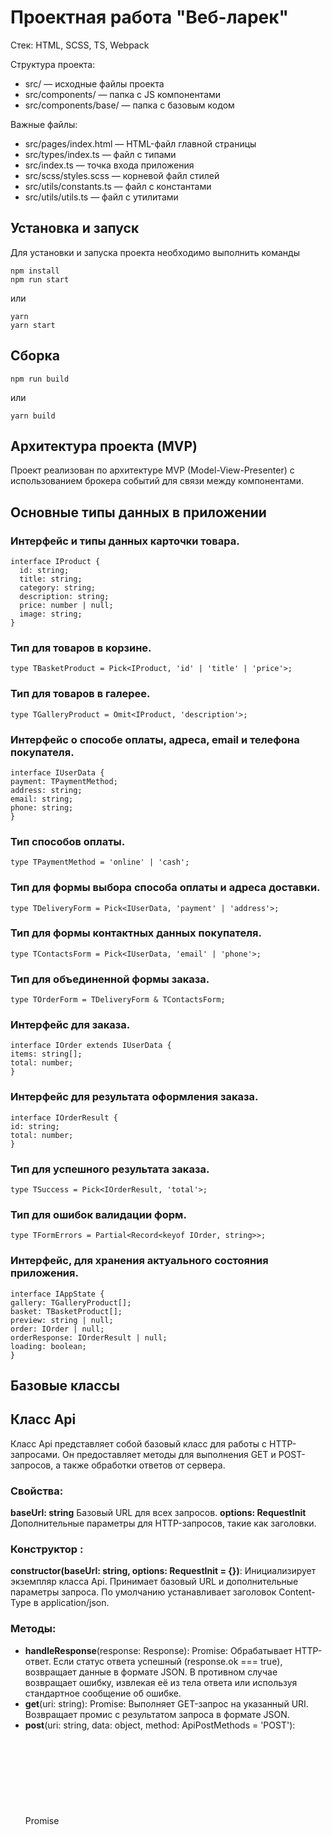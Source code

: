 # Проектная работа "Веб-ларек"

Стек: HTML, SCSS, TS, Webpack

Структура проекта:

- src/ — исходные файлы проекта
- src/components/ — папка с JS компонентами
- src/components/base/ — папка с базовым кодом

Важные файлы:

- src/pages/index.html — HTML-файл главной страницы
- src/types/index.ts — файл с типами
- src/index.ts — точка входа приложения
- src/scss/styles.scss — корневой файл стилей
- src/utils/constants.ts — файл с константами
- src/utils/utils.ts — файл с утилитами

## Установка и запуск

Для установки и запуска проекта необходимо выполнить команды

```
npm install
npm run start
```

или

```
yarn
yarn start
```

## Сборка

```
npm run build
```

или

```
yarn build
```

## Архитектура проекта (MVP)

Проект реализован по архитектуре MVP (Model-View-Presenter) с использованием брокера событий для связи между компонентами.

## Основные типы данных в приложении

### Интерфейс и типы данных карточки товара.

```
interface IProduct {
  id: string;
  title: string;
  category: string;
  description: string;
  price: number | null;
  image: string;
}
```

###  Тип для товаров в корзине.
```
type TBasketProduct = Pick<IProduct, 'id' | 'title' | 'price'>;
```

### Тип для товаров в галерее.
```
type TGalleryProduct = Omit<IProduct, 'description'>;
```

### Интерфейс о способе оплаты, адреса, email и телефона покупателя.
```
interface IUserData {
payment: TPaymentMethod;
address: string;
email: string;
phone: string;
}
```

###  Тип способов оплаты.
```
type TPaymentMethod = 'online' | 'cash';
```

###  Тип для формы выбора способа оплаты и адреса доставки.
```
type TDeliveryForm = Pick<IUserData, 'payment' | 'address'>;
```

### Тип для формы контактных данных покупателя.
```
type TContactsForm = Pick<IUserData, 'email' | 'phone'>;
```

###  Тип для объединенной формы заказа.
```
type TOrderForm = TDeliveryForm & TContactsForm;
```

###  Интерфейс для заказа.
```
interface IOrder extends IUserData {
items: string[];
total: number;
}
```

### Интерфейс для результата оформления заказа.
```
interface IOrderResult {
id: string;
total: number;
}
```

### Тип для успешного результата заказа.
```
type TSuccess = Pick<IOrderResult, 'total'>;
```

### Тип для ошибок валидации форм.
```
type TFormErrors = Partial<Record<keyof IOrder, string>>;
```

###  Интерфейс, для хранения актуального состояния приложения.
```
interface IAppState {
gallery: TGalleryProduct[];
basket: TBasketProduct[];
preview: string | null;
order: IOrder | null;
orderResponse: IOrderResult | null;
loading: boolean;
}
```


## Базовые классы


## Класс Api

Класс Api представляет собой базовый класс для работы с HTTP-запросами. Он предоставляет методы для выполнения GET и POST-запросов, а также обработки ответов от сервера.

### Свойства:

**baseUrl: string** Базовый URL для всех запросов.
**options: RequestInit** Дополнительные параметры для HTTP-запросов, такие как заголовки.

### Конструктор :

**constructor(baseUrl: string, options: RequestInit = {})**: Инициализирует экземпляр класса Api. Принимает базовый URL и дополнительные параметры запроса. По умолчанию устанавливает заголовок Content-Type в application/json.

### Методы:

- **handleResponse**(response: Response): Promise<object>: Обрабатывает HTTP-ответ. Если статус ответа успешный (response.ok === true), возвращает данные в формате JSON. В противном случае возвращает ошибку, извлекая её из тела ответа или используя стандартное сообщение об ошибке.
- **get**(uri: string): Promise<object>: Выполняет GET-запрос на указанный URI. Возвращает промис с результатом запроса в формате JSON.
- **post**(uri: string, data: object, method: ApiPostMethods = 'POST'): Promise<object>: Выполняет POST, PUT или DELETE-запрос на указанный URI. Принимает данные для отправки в теле запроса и метод запроса (по умолчанию POST). Возвращает промис с результатом запроса в формате JSON.

## Интерфейс IEvents
```
interface IEvents {
on<T extends object>(event: EventName, callback: (data: T) => void): void;
emit<T extends object>(event: string, data?: T): void;
trigger<T extends object>(event: string, context?: Partial<T>): (data: T) => void;
}
```

### Описание:
Интерфейс IEvents определяет методы для работы с событиями. Он используется для подписки на события, генерации событий и создания триггеров.

## Класс EventEmitter implements IEvents

Класс EventEmitter реализует интерфейс IEvents и предоставляет функциональность для работы с событиями.

### Свойства:
- **\_events: Map<EventName, Set<Subscriber>>**: Хранилище подписчиков на события. Ключ — название события, значение — множество подписчиков.

### Методы:
- **on<T extends object>(eventName: EventName, callback: (event: T) => void)**: Устанавливает обработчик на указанное событие.
- **off(eventName: EventName, callback: Subscriber)**: Удаляет обработчик с указанного события.
- **emit<T extends object>(eventName: string, data?: T)**: Генерирует событие с передачей данных всем подписчикам.
- **onAll(callback: (event: EmitterEvent) => void)**: Подписывается на все события.
- **offAll()**: Сбрасывает все обработчики событий.
- **trigger<T extends object>(eventName: string, context?: Partial<T>)**: Создаёт коллбек-триггер, который генерирует событие при вызове.

## Абстрактный класс Component<T>

Абстрактный класс Component<T> предоставляет базовую функциональность для работы с DOM-элементами.

### Свойства:

- **protected readonly container: HTMLElement**: Корневой DOM-элемент, связанный с компонентом.

### Конструктор:

- **protected constructor(protected readonly container: HTMLElement)**: Инициализирует экземпляр класса Component. Принимает корневой DOM-элемент.

### Методы:

- **toggleClass(element: HTMLElement, className: string, force?: boolean)**: Переключает CSS-класс у указанного элемента.
- **protected setText(element: HTMLElement, value: unknown)**: Устанавливает текстовое содержимое для указанного элемента.
- **setDisabled(element: HTMLElement, state: boolean)**: Блокирует или разблокирует указанный элемент.
- **protected setHidden(element: HTMLElement)**: Скрывает указанный элемент.
- **protected setVisible(element: HTMLElement)**: Делает указанный элемент видимым.
- **protected setImage(element: HTMLImageElement, src: string, alt?: string)**: Устанавливает изображение и альтернативный текст для указанного элемента.
- **render(data?: Partial<T>)**: HTMLElement: Рендерит компонент, обновляя его состояние данными data, и возвращает корневой DOM-элемент.

## Класс Model<T>

### Описание:
Абстрактный класс для моделей данных. Хранит состояние и оповещает подписчиков об изменениях.

### Свойства:
- **events: IEvents** — экземпляр брокера событий.

### Конструктор:
```
constructor(data: Partial<T>, events: IEvents)
```

Инициализирует экземпляр класса **Model**. Принимает начальные данные и экземпляр брокера событий.

### Методы:
- **emitChanges(event: string, payload?: object): void**:Генерация события изменения состояния. Оповещает подписчиков через events.emit.

# Модель данных приложения.

## Интерфейс IAppState

```

interface IAppState {
gallery: TGalleryProduct[];
basket: TBasketProduct[];
preview: string | null;
order: IOrder | null;
orderResponse: IOrderResult | null;
loading: boolean;
}

```

### Описание:

Определяет полную модель данных состояния приложения: каталог, корзину, выбранный товар, заказ, результат заказа и флаг загрузки.

## Класс AppState

### Реализует: Model<IAppState>

### Описание:

Реализует интерфейс состояния приложения и предоставляет методы для управления корзиной, каталогом товаров и данными заказа.

### Свойства:

- **basket : TBasketProduct[]**: Хранит список товаров, добавленных в корзину.
- **gallery : TGalleryProduct[]**: Хранит список товаров, доступных в каталоге.
- **loading : boolean**: Указывает, находится ли приложение в состоянии загрузки.
- **order : IOrder**: Хранит текущие детали заказа, включая способ оплаты, адрес, контактную информацию и общую сумму.
- **preview : string | null**: Хранит ID товара, который в данный момент просматривается.
- **formErrors : TFormErrors**: Хранит ошибки валидации формы заказа.

### Конструктор:

Инициализирует экземпляр `AppState` с значениями по умолчанию для всех свойств.

### Методы :

- **addToBasket(item: TBasketProduct): void**: Добавляет товар в корзину, если он еще не добавлен.
- **removeFromBasket(item: TBasketProduct): void**: Удаляет товар из корзины.
- **clearBasket(): void**: Очищает все товары из корзины.
- **getTotal(): number**: Вычисляет и возвращает общую стоимость всех товаров в корзине.
- **setGallery(items: ICard[]): void**: Устанавливает данные каталога.
- **setPreview(item: ICard): void**: Устанавливает ID товара для предпросмотра.
- **validateOrderForm(): boolean**: Проверяет поля формы заказа (способ оплаты, адрес, email, телефон) и обновляет свойство `formErrors`.
- **setOrderField(field: keyof IOrder, value: string | number): void**: Обновляет конкретное поле в объекте `order`. Если форма проходит валидацию после обновления.
- **contactsReset(): void**: Сбрасывает поля `email` и `phone` в объекте `order`.

# Классы представления

### Интерфейс IPage

```

interface IPage {
gallery: HTMLElement[];
counter: number;
locked: boolean;
}

```

### Описание:

Интерфейс IPage определяет структуру данных страницы приложения, включая элементы галереи товаров, счетчик товаров в корзине и состояние блокировки интерфейса.

## Класс Page

### Реализует: Component<IPage>

### Описание:

Реализует интерфейс главной страницы и предоставляет методы для управления отображением каталога, счетчика корзины и блокировки интерфейса.

### Свойства:

- **\_counter: HTMLElement** - счетчик товаров в корзине
- **\_gallery: HTMLElement** - контейнер каталога товаров
- **\_wrapper: HTMLElement** - обертка страницы
- **\_basket: HTMLElement** - кнопка корзины

### Конструктор:

```

constructor(container: HTMLElement, protected events: IEvents)

```

Инициализирует основные элементы страницы и обработчик клика по корзине.

### Методы:

- **set counter(value: number)** - устанавливает значение счетчика
- **set gallery(items: HTMLElement[])** - обновляет каталог товаров
- **set locked(value: boolean)** - блокирует/разблокирует страницу

### Интерфейс IModalData

```

interface IModalData {
content: HTMLElement;
}

```

### Описание:

Интерфейс IModalData определяет структуру данных модального окна, содержащую только HTMLElement для отображения контента.

## Класс Modal

### Реализует: Component<IModalData>

### Описание:

Реализует интерфейс модального окна и предоставляет методы для открытия/закрытия и управления содержимым модального окна.

### Свойства:

- **\_closeButton: HTMLButtonElement** - кнопка закрытия модального окна.
- **\_content: HTMLElement** - контейнер содержимого модального окна.

### Конструктор:

```

constructor(container: HTMLElement, events: IEvents)

```

Настраивает модальное окно с обработчиками закрытия и предотвращением всплытия событий.

### Методы:

- **set content(value: HTMLElement)** - устанавливает содержимое модального окна.
- **open()** - открывает модальное окно.
- **close()** - закрывает модальное окно.
- **render(data: IModalData)** - рендерит модальное окно с переданными данными.

### Интерфейс ICard

```

interface ICard extends IProduct {
basketProductCardIndex?: string;
buttonTitle?: string;
}

```

### Описание:

Интерфейс ICard расширяет базовый интерфейс товара (IProduct), добавляя опциональные поля для индекса товара в корзине и кастомного текста кнопки.

## Класс Card

### Реализует: Component<ICard>

### Описание:

Реализует интерфейс карточки товара и предоставляет методы для отображения и взаимодействия с товаром в различных контекстах (каталог, корзина, превью).

### Свойства:

- **\_itemId: string** - уникальный идентификатор товара
- **\_title: HTMLElement** - DOM-элемент для отображения названия товара
- **\_image?: HTMLImageElement** - изображение товара
- **\_category?: HTMLElement** - категория товара
- **\_description?: HTMLElement**- описание товара
- **\_price: HTMLElement** - цена товара
- **\_button?: HTMLButtonElement** - кнопка действия
- **\_basketProductCardIndex?: HTMLElement** - индекс товара в корзине
- **protected events: EventEmitter** - экземпляр EventEmitter для обработки событий

### Конструктор:

```

constructor(container: HTMLElement, events: EventEmitter)

```

Создает карточку товара, находит все необходимые DOM-элементы и настраивает обработчик клика.

### Методы:

- **disableButton(value: number | null)** - отключает кнопку, если цена товара равна null.
- Геттеры/сеттеры для всех свойств карточки.

### Интерфейс IBasketView

```

interface IBasketView {
items: HTMLElement[];
total: number;
selected: string[];
}

```

### Описание:

Интерфейс IBasketView определяет структуру данных для отображения корзины, включая список товаров (как DOM-элементы), общую сумму и массив выбранных ID товаров.

## Класс Basket

### Реализует: Component<IBasketView>

### Описание:

Реализует интерфейс компонента корзины и предоставляет методы для управления списком товаров, общей суммой и состоянием кнопки оформления заказа.

### Свойства:

- **\_list: HTMLElement** - контейнер для списка товаров в корзине.
- **\_total: HTMLElement** - элемент для отображения общей суммы.
- **\_button: HTMLElement** - кнопка оформления заказа.

### Конструктор:

```

constructor(container: HTMLElement, events: EventEmitter)

```

Инициализирует корзину, принимая контейнер и EventEmitter для обработки событий.

### Методы:

- **set items(items: HTMLElement[])** - обновляет список товаров в корзине.
- **set selected(items: TBasketProduct[])** - управляет состоянием кнопки оформления заказа.
- **set total(total: number)** - устанавливает общую сумму заказа.

### Интерфейс IFormState

```

interface IFormState {
valid: boolean;
errors: string[];
}

```

### Описание:

Интерфейс IFormState определяет состояние формы с двумя ключевыми полями: флаг валидности и список ошибок валидации.

## Класс Form

### Реализует: Component<IFormState>

### Описание:

Реализует интерфейс базовой формы и предоставляет функционал для валидации, отображения ошибок и обработки submit-событий.

### Свойства:

- **\_submit: HTMLButtonElement** - кнопка отправки формы.
- **\_errors: HTMLElement** - контейнер для отображения ошибок.

### Конструктор:

```

constructor(container: HTMLFormElement, events: IEvents)

```

Создает форму с указанным контейнером и подключает обработчики событий ввода и отправки.

### Методы:

- **protected onInputChange(field: keyof T, value: string)** - обработчик изменения полей формы.
- **set valid(value: boolean)** - управляет состоянием кнопки отправки.
- **set errors(value: string)** - устанавливает текст ошибок.
- **render(state: Partial<T> & IFormState)** - рендерит форму с переданными данными.

## Класс Order

### Наследует: Form<TDeliveryForm & TContactsForm>

### Описание:

Расширяет функциональность базовой формы для работы с данными заказа, включая выбор способа оплаты и ввод контактных данных.

### Свойства:

- **\_payment: HTMLButtonElement[]** - кнопки выбора способа оплаты.

### Конструктор:

```

constructor(container: HTMLFormElement, events: IEvents)

```

Настраивает форму заказа с обработчиками выбора способа оплаты.

### Методы:

- **set address(value: string)** - устанавливает адрес доставки.
- **set email(value: string)** - устанавливает email.
- **set phone(value: string)** - устанавливает телефон.
- **selected(name: string)** - выбирает способ оплаты.

## Класс Success

### Реализует: Component<TSuccess>

### Описание:

Реализует интерфейс компонента успешного заказа и предоставляет методы для отображения итоговой информации о заказе.

### Свойства:

- **\_total: HTMLElement** - элемент для отображения суммы заказа.
- **\_closeButton: HTMLButtonElement** - кнопка закрытия.

### Конструктор:

```

constructor(container: HTMLElement, actions?: ISuccessActions)

```

Инициализирует компонент успешного заказа с опциональными обработчиками клика.

### Методы:

- **set total(value: string)** - устанавливает сумму заказа

## Класс LarekApiClient

### Реализует: IApiClient

### Описание:

Реализует интерфейс API-клиента и предоставляет методы для получения товаров и оформления заказов через внешнее API.

### Свойства:

- **cdn: string** - базовый URL для CDN

### Конструктор:

```

constructor(cdn: string, baseUrl: string, options?: RequestInit)

```

Инициализирует API клиент с базовым URL CDN и настройками запросов.

### Методы:

- **getProducts(): Promise<IProduct[]>** - получает список продуктов с сервера.
- **createOrder(order: TOrderForm): Promise<IOrderResult>** - отправляет данные заказа на сервер и возвращает результат создания заказа.

# Список событий

События товаров:
item:click - клик по товару (передает id товара)
item:add - товар добавлен в корзину
item:remove - товар удален из корзины

События корзины:
basket:open - открытие корзины
basket:change - изменение содержимого корзины
basket:clear - очистка корзины

События заказа:
order:open - начало оформления заказа
order:submit - отправка заказа
order:paymentChange - изменение способа оплаты
order:addressChange - изменение адреса доставки
order:contactsChange - изменение контактных данных

События модальных окон:
modal:open - открытие модального окна
modal:close - закрытие модального окна

События форм:
formErrors:change - изменение ошибок валидации
formSubmit:contacts - отправка контактных данных
formSubmit:delivery - отправка данных доставки

События успешных операций:
success:open - открытие окна успеха
success:close - закрытие окна успеха
order:success - успешное оформление заказа

Системные события:
page:lock - блокировка страницы
page:unlock - разблокировка страницы
data:changed - изменение данных в модели
```
